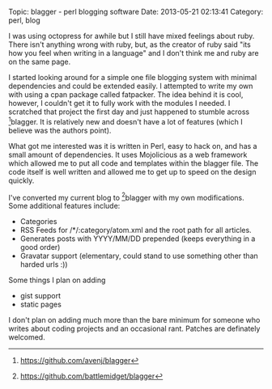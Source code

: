 Topic: blagger - perl blogging software
Date: 2013-05-21 02:13:41
Category: perl, blog 

I was using octopress for awhile but I still have mixed feelings about
ruby. There isn't anything wrong with ruby, but, as the creator of
ruby said "its how you feel when writing in a language" and I don't
think me and ruby are on the same page.

I started looking around for a simple one file blogging system with
minimal dependencies and could be extended easily. I attempted to
write my own with using a cpan package called fatpacker. The idea
behind it is cool, however, I couldn't get it to fully work with the
modules I needed. I scratched that project the first day and just
happened to stumble across [^1]blagger. It is relatively new and
doesn't have a lot of features (which I believe was the authors
point).

What got me interested was it is written in Perl, easy to hack on, and
has a small amount of dependencies. It uses Mojolicious as a web
framework which allowed me to put all code and templates within the
blagger file. The code itself is well written and allowed me to get up
to speed on the design quickly.

I've converted my current blog to [^2]blagger with my own
modifications. Some additional features include:

* Categories
* RSS Feeds for /*/:category/atom.xml and the root path for all
  articles.
* Generates posts with YYYY/MM/DD prepended (keeps everything in a
  good order)
* Gravatar support (elementary, could stand to use something other
  than harded urls :))

Some things I plan on adding

* gist support
* static pages

I don't plan on adding much more than the bare minimum for someone who
writes about coding projects and an occasional rant. Patches are
definately welcomed.

[^1]: https://github.com/avenj/blagger

[^2]: https://github.com/battlemidget/blagger
